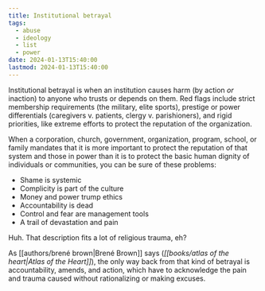 ```yaml
---
title: Institutional betrayal
tags:
  - abuse
  - ideology
  - list
  - power
date: 2024-01-13T15:40:00
lastmod: 2024-01-13T15:40:00
---
```

Institutional betrayal is when an institution causes harm (by action *or* inaction) to anyone who trusts or depends on them. Red flags include strict membership requirements (the military, elite sports), prestige or power differentials (caregivers v. patients, clergy v. parishioners), and rigid priorities, like extreme efforts to protect the reputation of the organization.

When a corporation, church, government, organization, program, school, or family mandates that it is more important to protect the reputation of that system and those in power than it is to protect the basic human dignity of individuals or communities, you can be sure of these problems:

- Shame is systemic
- Complicity is part of the culture
- Money and power trump ethics
- Accountability is dead
- Control and fear are management tools
- A trail of devastation and pain

Huh. That description fits a lot of religious trauma, eh?

As [[authors/brené brown|Brené Brown]] says (*[[books/atlas of the heart|Atlas of the Heart]]*), the only way back from that kind of betrayal is accountability, amends, and action, which have to acknowledge the pain and trauma caused without rationalizing or making excuses.